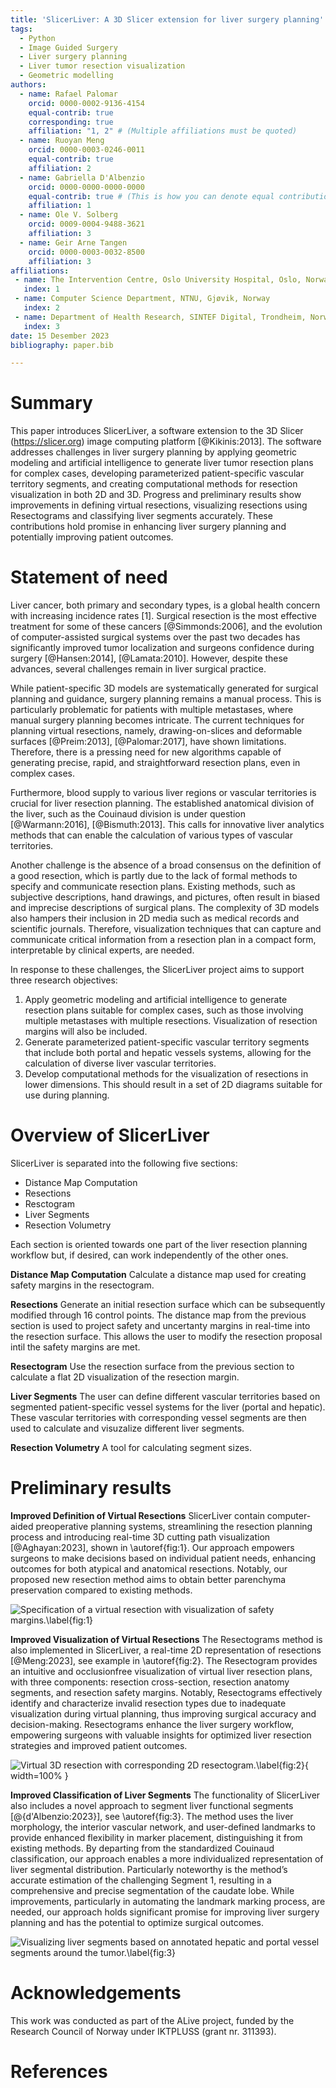 ```yaml
---
title: 'SlicerLiver: A 3D Slicer extension for liver surgery planning'
tags:
  - Python
  - Image Guided Surgery
  - Liver surgery planning
  - Liver tumor resection visualization
  - Geometric modelling
authors:
  - name: Rafael Palomar
    orcid: 0000-0002-9136-4154
    equal-contrib: true
    corresponding: true
    affiliation: "1, 2" # (Multiple affiliations must be quoted)
  - name: Ruoyan Meng
    orcid: 0000-0003-0246-0011
    equal-contrib: true
    affiliation: 2
  - name: Gabriella D'Albenzio
    orcid: 0000-0000-0000-0000
    equal-contrib: true # (This is how you can denote equal contributions between multiple authors)
    affiliation: 1
  - name: Ole V. Solberg
    orcid: 0009-0004-9488-3621
    affiliation: 3
  - name: Geir Arne Tangen
    orcid: 0000-0003-0032-8500
    affiliation: 3
affiliations:
 - name: The Intervention Centre, Oslo University Hospital, Oslo, Norway
   index: 1
 - name: Computer Science Department, NTNU, Gjøvik, Norway
   index: 2
 - name: Department of Health Research, SINTEF Digital, Trondheim, Norway 
   index: 3
date: 15 Desember 2023
bibliography: paper.bib

---
```


# Summary

This paper introduces SlicerLiver, a software extension to the 3D Slicer (https://slicer.org)
image computing platform [@Kikinis:2013]. The software addresses challenges in liver surgery planning by 
applying geometric modeling and artificial intelligence to generate liver tumor 
resection plans for complex cases, developing parameterized patient-specific 
vascular territory segments, and creating computational methods for resection visualization 
in both 2D and 3D. Progress and preliminary results show improvements in defining virtual 
resections, visualizing resections using Resectograms and classifying liver 
segments accurately. These contributions hold promise in enhancing liver surgery 
planning and potentially improving patient outcomes.

# Statement of need

Liver cancer, both primary and secondary types, is a global health concern with 
increasing incidence rates [1]. Surgical resection is the most effective treatment 
for some of these cancers [@Simmonds:2006], and the evolution of computer-assisted surgical systems 
over the past two decades has significantly improved tumor localization and surgeons 
confidence during surgery [@Hansen:2014], [@Lamata:2010]. However, despite these advances, several challenges 
remain in liver surgical practice.

While patient-specific 3D models are systematically generated for surgical planning 
and guidance, surgery planning remains a manual process. This is particularly problematic 
for patients with multiple metastases, where manual surgery planning becomes intricate. 
The current techniques for planning virtual resections, namely, drawing-on-slices and 
deformable surfaces [@Preim:2013], [@Palomar:2017], have shown limitations. Therefore, there is a pressing 
need for new algorithms capable of generating precise, rapid, and straightforward 
resection plans, even in complex cases.

Furthermore, blood supply to various liver regions or vascular territories is crucial for liver resection planning. 
The established anatomical division of the liver, such as the Couinaud
division is under question [@Warmann:2016], [@Bismuth:2013]. This calls for innovative
liver analytics methods that can enable the calculation of
various types of vascular territories.

Another challenge is the absence of a broad consensus on
the definition of a good resection, which is partly due to the
lack of formal methods to specify and communicate resection
plans. Existing methods, such as subjective descriptions, hand drawings, and pictures, often result 
in biased and imprecise descriptions of surgical plans. The complexity of 3D models
also hampers their inclusion in 2D media such as medical
records and scientific journals. Therefore, visualization techniques that can capture and 
communicate critical information
from a resection plan in a compact form, interpretable by
clinical experts, are needed.

In response to these challenges, the SlicerLiver project aims to support
three research objectives:
1) Apply geometric modeling and artificial intelligence to
generate resection plans suitable for complex cases, such
as those involving multiple metastases with multiple
resections. Visualization of resection margins will also be included.
2) Generate parameterized patient-specific vascular territory segments
that include both portal and hepatic vessels systems,
allowing for the calculation of diverse liver vascular
territories.
3) Develop computational methods for the visualization of
resections in lower dimensions. This should result in a
set of 2D diagrams suitable for use during planning.

# Overview of SlicerLiver

SlicerLiver is separated into the following five sections:

- Distance Map Computation
- Resections
- Resctogram
- Liver Segments
- Resection Volumetry

Each section is oriented towards one part of the liver resection planning workflow but, 
if desired, can work independently of the other ones.

**Distance Map Computation**
Calculate a distance map used for creating safety margins in the resectogram.

**Resections**
Generate an initial resection surface which can be subsequently modified through 16 control points.
The distance map from the previous section is used to project safety and uncertanty margins 
in real-time into the resection surface. This allows the user to modify the resection proposal 
intil the safety margins are met.

**Resectogram**
Use the resection surface from the previous section to calculate a flat 2D visualization of the resection margin.

**Liver Segments**
The user can define different vascular territories based on segmented patient-specific vessel systems for the liver 
(portal and hepatic).
These vascular territories with corresponding vessel segments are then used to calculate 
and visuzalize different liver segments.

**Resection Volumetry**
A tool for calculating segment sizes.

# Preliminary results

**Improved Definition of Virtual Resections**
SlicerLiver contain computer-aided preoperative planning systems,
streamlining the resection planning process and introducing
real-time 3D cutting path visualization [@Aghayan:2023], shown in \autoref{fig:1}. 
Our approach empowers surgeons to make decisions based on individual patient
needs, enhancing outcomes for both atypical and anatomical
resections. Notably, our proposed new resection method
aims to obtain better parenchyma preservation compared to
existing methods.

![Specification of a virtual resection with visualization of safety margins.\label{fig:1}](Screenshots/Slicer-Liver_screenshot_04.png)

**Improved Visualization of Virtual Resections**
The Resectograms method is also implemented in SlicerLiver,
a real-time 2D representation of resections [@Meng:2023], see example in \autoref{fig:2}. 
The Resectogram provides an intuitive and occlusionfree visualization of virtual liver resection plans, with three
components: resection cross-section, resection anatomy segments, and resection safety margins. Notably, Resectograms
effectively identify and characterize invalid resection types due
to inadequate visualization during virtual planning, thus improving surgical accuracy and decision-making. Resectograms
enhance the liver surgery workflow, empowering surgeons with
valuable insights for optimized liver resection strategies and
improved patient outcomes.

![Virtual 3D resection with corresponding 2D resectogram.\label{fig:2}](Screenshots/resectograms-overview.svg){ width=100% }

**Improved Classification of Liver Segments**
The functionality of SlicerLiver also includes a novel approach to
segment liver functional segments [@{d'Albenzio:2023}], see \autoref{fig:3}. The method
uses the liver morphology, the interior vascular network,
and user-defined landmarks to provide enhanced flexibility in
marker placement, distinguishing it from existing methods. By
departing from the standardized Couinaud classification, our
approach enables a more individualized representation of liver
segmental distribution. Particularly noteworthy is the method’s
accurate estimation of the challenging Segment 1, resulting in
a comprehensive and precise segmentation of the caudate lobe.
While improvements, particularly in automating the landmark
marking process, are needed, our approach holds significant
promise for improving liver surgery planning and has the
potential to optimize surgical outcomes.

![Visualizing liver segments based on annotated hepatic and portal vessel segments around the tumor.\label{fig:3}](Screenshots/JossFigure3.png)

# Acknowledgements
This work was conducted as part of the ALive project, funded by the Research Council of Norway under IKTPLUSS (grant nr. 311393).

# References
